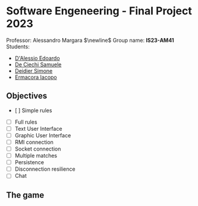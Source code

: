 # Software Engeneering - Final Project 2023

Professor: Alessandro Margara $\newline$
Group name: **IS23-AM41**
Students:

* [D'Alessio Edoardo](https://github.com/EdoardoDAlessio)
* [De Ciechi Samuele](https://github.com/Samdec01)
* [Deidier Simone](https://github.com/SimoneDeidier)
* [Ermacora Iacopo](https://github.com/IacopoErmacoraPolimi)

## Objectives

- [ ] Simple rules
- [ ] Full rules
- [ ] Text User Interface
- [ ] Graphic User Interface
- [ ] RMI connection
- [ ] Socket connection
- [ ] Multiple matches
- [ ] Persistence
- [ ] Disconnection resilience
- [ ] Chat

## The game